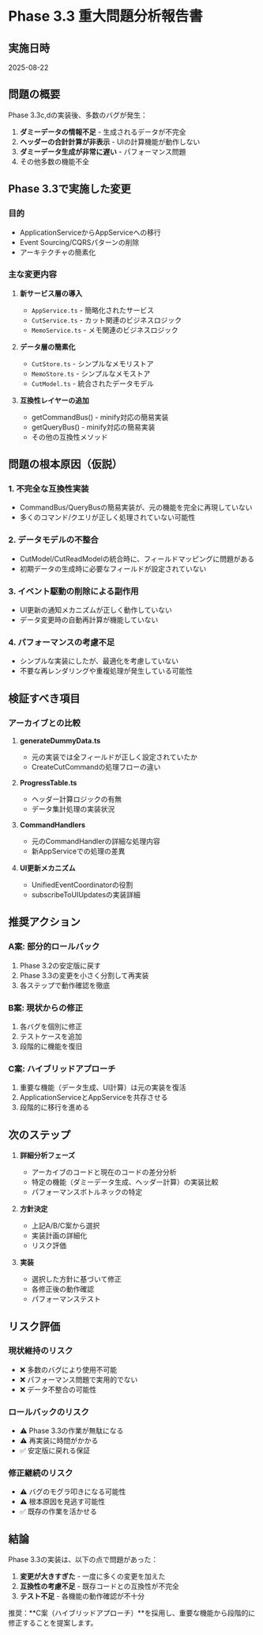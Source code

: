 # Phase 3.3 重大問題分析報告書

## 実施日時
2025-08-22

## 問題の概要

Phase 3.3c,dの実装後、多数のバグが発生：
1. **ダミーデータの情報不足** - 生成されるデータが不完全
2. **ヘッダーの合計計算が非表示** - UIの計算機能が動作しない
3. **ダミーデータ生成が非常に遅い** - パフォーマンス問題
4. その他多数の機能不全

## Phase 3.3で実施した変更

### 目的
- ApplicationServiceからAppServiceへの移行
- Event Sourcing/CQRSパターンの削除
- アーキテクチャの簡素化

### 主な変更内容
1. **新サービス層の導入**
   - `AppService.ts` - 簡略化されたサービス
   - `CutService.ts` - カット関連のビジネスロジック
   - `MemoService.ts` - メモ関連のビジネスロジック

2. **データ層の簡素化**
   - `CutStore.ts` - シンプルなメモリストア
   - `MemoStore.ts` - シンプルなメモストア
   - `CutModel.ts` - 統合されたデータモデル

3. **互換性レイヤーの追加**
   - getCommandBus() - minify対応の簡易実装
   - getQueryBus() - minify対応の簡易実装
   - その他の互換性メソッド

## 問題の根本原因（仮説）

### 1. 不完全な互換性実装
- CommandBus/QueryBusの簡易実装が、元の機能を完全に再現していない
- 多くのコマンド/クエリが正しく処理されていない可能性

### 2. データモデルの不整合
- CutModel/CutReadModelの統合時に、フィールドマッピングに問題がある
- 初期データの生成時に必要なフィールドが設定されていない

### 3. イベント駆動の削除による副作用
- UI更新の通知メカニズムが正しく動作していない
- データ変更時の自動再計算が機能していない

### 4. パフォーマンスの考慮不足
- シンプルな実装にしたが、最適化を考慮していない
- 不要な再レンダリングや重複処理が発生している可能性

## 検証すべき項目

### アーカイブとの比較
1. **generateDummyData.ts**
   - 元の実装では全フィールドが正しく設定されていたか
   - CreateCutCommandの処理フローの違い

2. **ProgressTable.ts**
   - ヘッダー計算ロジックの有無
   - データ集計処理の実装状況

3. **CommandHandlers**
   - 元のCommandHandlerの詳細な処理内容
   - 新AppServiceでの処理の差異

4. **UI更新メカニズム**
   - UnifiedEventCoordinatorの役割
   - subscribeToUIUpdatesの実装詳細

## 推奨アクション

### A案: 部分的ロールバック
1. Phase 3.2の安定版に戻す
2. Phase 3.3の変更を小さく分割して再実装
3. 各ステップで動作確認を徹底

### B案: 現状からの修正
1. 各バグを個別に修正
2. テストケースを追加
3. 段階的に機能を復旧

### C案: ハイブリッドアプローチ
1. 重要な機能（データ生成、UI計算）は元の実装を復活
2. ApplicationServiceとAppServiceを共存させる
3. 段階的に移行を進める

## 次のステップ

1. **詳細分析フェーズ**
   - アーカイブのコードと現在のコードの差分分析
   - 特定の機能（ダミーデータ生成、ヘッダー計算）の実装比較
   - パフォーマンスボトルネックの特定

2. **方針決定**
   - 上記A/B/C案から選択
   - 実装計画の詳細化
   - リスク評価

3. **実装**
   - 選択した方針に基づいて修正
   - 各修正後の動作確認
   - パフォーマンステスト

## リスク評価

### 現状維持のリスク
- ❌ 多数のバグにより使用不可能
- ❌ パフォーマンス問題で実用的でない
- ❌ データ不整合の可能性

### ロールバックのリスク
- ⚠️ Phase 3.3の作業が無駄になる
- ⚠️ 再実装に時間がかかる
- ✅ 安定版に戻れる保証

### 修正継続のリスク
- ⚠️ バグのモグラ叩きになる可能性
- ⚠️ 根本原因を見逃す可能性
- ✅ 既存の作業を活かせる

## 結論

Phase 3.3の実装は、以下の点で問題があった：
1. **変更が大きすぎた** - 一度に多くの変更を加えた
2. **互換性の考慮不足** - 既存コードとの互換性が不完全
3. **テスト不足** - 各機能の動作確認が不十分

推奨：**C案（ハイブリッドアプローチ）**を採用し、重要な機能から段階的に修正することを提案します。